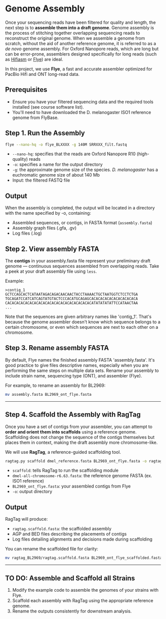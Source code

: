 # Genome Assembly

Once your sequencing reads have been filtered for quality and length, the next step is to **assemble them into a draft genome**. Genome assembly is the process of stitching together overlapping sequencing reads to reconstruct the original genome. When we assemble a genome from scratch, without the aid of another reference genome, it is referred to as a *de novo* genome assembly. For Oxford Nanopore reads, which are long but can be error-prone, assemblers designed specifically for long reads (such as [Hifiasm](https://www.nature.com/articles/s41592-020-01056-5) or [Flye](https://www.nature.com/articles/s41587-019-0072-8)) are ideal.

In this project, we use **Flye**, a fast and accurate assembler optimized for PacBio Hifi and ONT long-read data.

## Prerequisites
- Ensure you have your filtered sequencing data and the required tools installed (see course software list).
- You'll need to have downloaded the D. melanogaster ISO1 reference genome from FlyBase.


## Step 1. Run the Assembly
```bash
flye --nano-hq -o flye_BLXXXX -g 140M SRRXXX_filt.fastq
```
- `--nano-hq`: specifies that the reads are Oxford Nanopore R10 (high-quality) reads
- `-o`: specifies a name for the output directory
- `-g`: the approximate genome size of the species. *D. melanogaster* has a euchromatic genome size of about 140 Mb
- Input: the filtered FASTQ file

## Output
When the assembly is completed, the output will be located in a directory with the name specified by -o, containing:
- Assembled sequences, or contigs, in FASTA format (`assembly.fasta`)
- Assembly graph files (.gfa, .gv)
- Log files (.log)

## Step 2. View assembly FASTA
The **contigs** in your assembly.fasta file represent your preliminary draft genome — continuous sequences assembled from overlapping reads. Take a peek at your draft assembly file using `less`.

Example:
```text
>contig_1
GCTCCAGCACTCATAATAGACAGACAACAACTACCTAAAACTGCTAATGGTCTCCTCTGA
TGCAGATCCATCATCAGTATGTACTCCCACATGCAGAGCACACACACACACACACACACA
CACACACACACACACACACACACACACACACACACACACATATATATATTCCATAACTAA
...
```

Note that the sequences are given arbitrary names like 'contig_1'. That's because the genome assembler doesn't know which sequence belongs to a certain chromosome, or even which sequences are next to each other on a chromosome.

## Step 3. Rename assembly FASTA
By default, Flye names the finished assembly FASTA 'assembly.fasta'. It's good practice to give files descriptive names, especially when you are performing the same steps on multiple data sets. Rename your assembly to include strain name, sequencing type (ONT), and assembler (Flye).

For example, to rename an assembly for BL2969:
```bash
mv assembly.fasta BL2969_ont_flye.fasta
```

---

## Step 4. Scaffold the Assembly with RagTag
Once you have a set of contigs from your assembler, you can attempt to **order and orient them into scaffolds** using a reference genome. Scaffolding does not change the sequence of the contigs themselves but places them in context, making the draft assembly more chromosome-like.

We will use **RagTag**, a reference-guided scaffolding tool.

```bash
ragtag.py scaffold dmel_reference.fasta BL2969_ont_flye.fasta -o ragtag_BL2969
```
- `scaffold`: tells RagTag to run the scaffolding module
- `dmel-all-chromosome-r6.63.fasta`: the reference genome FASTA (ex. ISO1 reference)
- `BL2969_ont_flye.fasta`: your assembled contigs from Flye
- `-o`: output directory

## Output
RagTag will produce:
- `ragtag.scaffold.fasta`: the scaffolded assembly
- AGP and BED files describing the placements of contigs
- Log files detailing alignments and decisions made during scaffolding

You can rename the scaffolded file for clarity:
```bash
mv ragtag_BL2969/ragtag.scaffold.fasta BL2969_ont_flye_scaffolded.fasta
```

---

## TO DO: Assemble and Scaffold all Strains
1. Modify the example code to assemble the genomes of your strains with Flye.
2. Scaffold each assembly with RagTag using the appropriate reference genome.
3. Rename the outputs consistently for downstream analysis.
